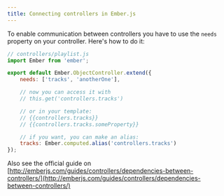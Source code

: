 ```yaml
---
title: Connecting controllers in Ember.js
---
```


To enable communication between controllers you have to use the `needs` property on your controller. Here's how to do it:

```javascript
// controllers/playlist.js
import Ember from 'ember';

export default Ember.ObjectController.extend({
    needs: ['tracks', 'anotherOne'],

    // now you can access it with
    // this.get('controllers.tracks')

    // or in your template:
    // {{controllers.tracks}}
    // {{controllers.tracks.someProperty}}

    // if you want, you can make an alias:
    tracks: Ember.computed.alias('controllers.tracks')
});
```

Also see the official guide on [http://emberjs.com/guides/controllers/dependencies-between-controllers/](http://emberjs.com/guides/controllers/dependencies-between-controllers/)
